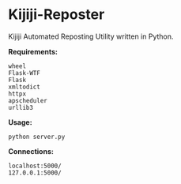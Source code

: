 # Kijiji-Reposter
Kijiji Automated Reposting Utility written in Python.

__Requirements:__
```
wheel
Flask-WTF
Flask
xmltodict
httpx
apscheduler
urllib3
```

__Usage:__
```
python server.py
```

__Connections:__
```
localhost:5000/
127.0.0.1:5000/
```
